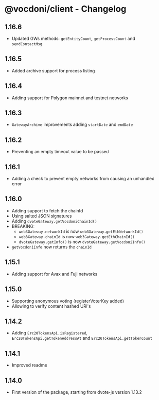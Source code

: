 # @vocdoni/client - Changelog

## 1.16.6

- Updated GWs methods: `getEntityCount`, `getProcessCount` and `sendContactMsg`

## 1.16.5

- Added archive support for process listing

## 1.16.4

- Adding support for Polygon mainnet and testnet networks

## 1.16.3

- `GatewayArchive` improvements adding `startDate` and `endDate`

## 1.16.2

- Preventing an empty timeout value to be passed

## 1.16.1

- Adding a check to prevent empty networks from causing an unhandled error

## 1.16.0

- Adding support to fetch the chainId
- Using salted JSON signatures
- Adding `dvoteGateway.getVocdoniChainId()`
- BREAKING:
  - `web3Gateway.networkId` is now `web3Gateway.getEthNetworkId()`
  - `web3Gateway.chainId` is now `web3Gateway.getEthChainId()`
  - `dvoteGateway.getInfo()` is now `dvoteGateway.getVocdoniInfo()`
- `getVocdoniInfo` now returns the `chainId`

## 1.15.1

- Adding support for Avax and Fuji networks

## 1.15.0

- Supporting anonymous voting (registerVoterKey added)
- Allowing to verify content hashed URI's

## 1.14.2

- Adding `Erc20TokensApi.isRegistered`, `Erc20TokensApi.getTokenAddressAt` and
  `Erc20TokensApi.getTokenCount`

## 1.14.1

- Improved readme

## 1.14.0

- First version of the package, starting from dvote-js version 1.13.2
